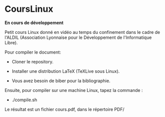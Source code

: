 # CoursLinux

**En cours de développement**

Petit cours Linux donné en vidéo au temps du confinement dans le cadre de l'ALDIL
(Association Lyonnaise pour le Développement de l'Informatique Libre).

Pour compiler le document:

* Cloner le repository.

* Installer une distribution LaTeX (TeXLive sous Linux).

* Vous avez besoin de biber pour la bibliographie.

Ensuite, pour compiler sur une machine Linux, tapez la commande :

* ./compile.sh

Le résultat est un fichier cours.pdf, dans le répertoire PDF/


  
